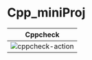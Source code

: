 # Cpp_miniProj




|Cppcheck|
|--------|
|![cppcheck-action](https://github.com/99002684/Cpp_miniProj/workflows/cppcheck-action/badge.svg)|
